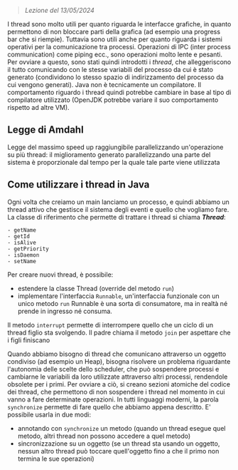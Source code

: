  > *Lezione del 13/05/2024*
 
I thread sono molto utili per quanto riguarda le interfacce grafiche, in quanto permettono di non bloccare parti della grafica (ad esempio una progress bar che si riempie).
Tuttavia sono utili anche per quanto riguarda i sistemi operativi per la comunicazione tra processi. Operazioni di IPC (inter process communication) come piping ecc., sono operazioni molto lente e pesanti. Per ovviare a questo, sono stati quindi introdotti i *thread*, che alleggeriscono il tutto comunicando con le stesse variabili del processo da cui è stato generato (condividono lo stesso spazio di indirizzamento del processo da cui vengono generati).
Java non è tecnicamente un compilatore. Il comportamento riguardo i thread quindi potrebbe cambiare in base al tipo di compilatore utilizzato (OpenJDK potrebbe variare il suo comportamento rispetto ad altre VM).

## Legge di Amdahl
Legge del massimo speed up raggiungibile parallelizzando un'operazione su più thread: il miglioramento generato parallelizzando una parte del sistema è proporzionale dal tempo per la quale tale parte viene utilizzata 

## Come utilizzare i thread in Java
Ogni volta che creiamo un main lanciamo un processo, e quindi abbiamo un thread attivo che gestisce il sistema degli eventi e quello che vogliamo fare.
La classe di riferimento che permette di trattare i thread si chiama ***Thread***:
```
- getName
- getId
- isAlive
- getPriority
- isDaemon
- setName
```
Per creare nuovi thread, è possibile:
- estendere la classe Thread (override del metodo `run`)
- implementare l'interfaccia `Runnable`, un'interfaccia funzionale con un unico metodo `run`
Runnable è una sorta di consumatore, ma in realtà né prende in ingresso né consuma.

Il metodo `interrupt` permette di interrompere quello che un ciclo di un thread figlio sta svolgendo. Il padre chiama il metodo `join` per aspettare che i figli finiscano

Quando abbiamo bisogno di thread che comunicano attraverso un oggetto condiviso (ad esempio un Heap), bisogna risolvere un problema riguardante l'autonomia delle scelte dello scheduler, che può sospendere processi e cambiarne le variabili da loro utilizzate attraverso altri processi, rendendole obsolete per i primi.
Per ovviare a ciò, si creano sezioni atomiche del codice dei thread, che permettono di non sospendere i thread nel momento in cui vanno a fare determinate operazioni. In tutti linguaggi moderni, la parola `synchronize` permette di fare quello che abbiamo appena descritto.
E' possibile usarla in due modi:
- annotando con `synchronize` un metodo (quando un thread esegue quel metodo, altri thread non possono accedere a quel metodo)
- sincronizzazione su un oggetto (se un thread sta usando un oggetto, nessun altro thread può toccare quell'oggetto fino a che il primo non termina le sue operazioni)